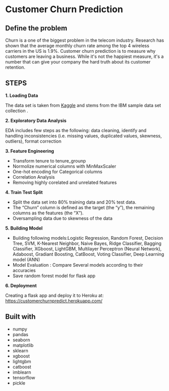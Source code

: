 # Customer Churn Prediction
## Define the problem
Churn is a one of the biggest problem in the telecom industry. Research has shown that the average monthly churn rate among the top 4 wireless carriers in the US is 1.9%. Customer churn prediction is to measure why customers are leaving a business. While it's not the happiest measure, it's a number that can give your company the hard truth about its customer retention. 


## STEPS
**1. Loading Data** 

   The data set is taken from [Kaggle](https://www.kaggle.com/blastchar/telco-customer-churn) and stems from the IBM sample data set collection .

**2. Exploratory Data Analysis**

   EDA includes few steps as the following: data cleaning, identify and handling inconsistencies (i.e. missing values, duplicated values, skewness, outliers), format correction

**3. Feature Engineering**
* Transform tenure to tenure_grounp
* Normolize numerical columns with MinMaxScaler
* One-hot encoding for Categorical columns
* Correlation Analysis 
* Removing highly corelated and unrelated  features 

**4. Train Test Split**
* Split the data set into 80% training data and 20% test data. 
* The “Churn” column is defined as the target (the “y”), the remaining columns as the features (the “X”).
* Oversampling data due to skewness of the data

**5. Building Model** 
* Building following models:Logistic Regression, Random Forest, Decision Tree, SVM, K-Nearest Neighbor, Naive Bayes, Ridge Classifier, Bagging Classifier, XGboost, LightGBM, Multilayer Perceptron (Neural Network), Adaboost, Gradiant Boosting, CatBoost, Voting Classifier, Deep Learning model (ANN)
* Model Evaluation : Compare Several models according to their accuracies
* Save random forest model for flask app

**6. Deployment**

   Creating a flask app and deploy it to Heroku at: https://customerchurnpredict.herokuapp.com/

## Built with
* numpy
* pandas 
* seaborn
* matplotlib
* sklearn
* xgboost
* lightgbm
* catboost
* imblearn
* tensorflow 
* pickle
